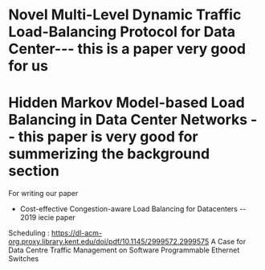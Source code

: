 # Novel Multi-Level Dynamic Traffic Load-Balancing Protocol for Data Center--- this is a paper very good for us
# Hidden Markov Model-based Load Balancing in Data Center Networks -- this paper is very good for summerizing the background section


For writing our paper

* Cost-effective Congestion-aware Load Balancing for Datacenters -- 2019 iecie paper

Scheduling : 
https://dl-acm-org.proxy.library.kent.edu/doi/pdf/10.1145/2999572.2999575
A Case for Data Centre Traffic Management on
Software Programmable Ethernet Switches